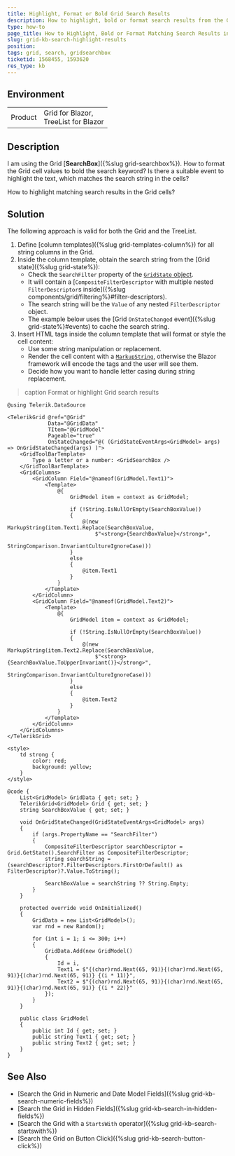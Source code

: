 ```yaml
---
title: Highlight, Format or Bold Grid Search Results
description: How to highlight, bold or format search results from the Grid SearchBox?
type: how-to
page_title: How to Highlight, Bold or Format Matching Search Results in the Grid
slug: grid-kb-search-highlight-results
position: 
tags: grid, search, gridsearchbox
ticketid: 1568455, 1593620
res_type: kb
---
```


## Environment

<table>
    <tbody>
        <tr>
            <td>Product</td>
            <td>Grid for Blazor, <br />
            TreeList for Blazor</td>
        </tr>
    </tbody>
</table>


## Description

I am using the Grid [**SearchBox**]({%slug grid-searchbox%}). How to format the Grid cell values to bold the search keyword? Is there a suitable event to highlight the text, which matches the search string in the cells?

How to highlight matching search results in the Grid cells?


## Solution

The following approach is valid for both the Grid and the TreeList.

1. Define [column templates]({%slug grid-templates-column%}) for all string columns in the Grid.
1. Inside the column template, obtain the search string from the [Grid state]({%slug grid-state%}):
    * Check the `SearchFilter` property of the [`GridState` object](/blazor-ui/api/Telerik.Blazor.Components.GridState-1).
    * It will contain a [`CompositeFilterDescriptor` with multiple nested `FilterDescriptor`s inside]({%slug components/grid/filtering%}#filter-descriptors).
    * The search string will be the `Value` of any nested `FilterDescriptor` object.
    * The example below uses the [Grid `OnStateChanged` event]({%slug grid-state%}#events) to cache the search string.
1. Insert HTML tags inside the column template that will format or style the cell content:
    * Use some string manipulation or replacement.
    * Render the cell content with a [`MarkupString`](https://docs.microsoft.com/en-us/dotnet/api/microsoft.aspnetcore.components.markupstring), otherwise the Blazor framework will encode the tags and the user will see them.
    * Decide how you want to handle letter casing during string replacement.

>caption Format or highlight Grid search results

````RAZOR
@using Telerik.DataSource

<TelerikGrid @ref="@Grid"
             Data="@GridData"
             TItem="@GridModel"
             Pageable="true"
             OnStateChanged="@( (GridStateEventArgs<GridModel> args) => OnGridStateChanged(args) )">
    <GridToolBarTemplate>
        Type a letter or a number: <GridSearchBox />
    </GridToolBarTemplate>
    <GridColumns>
        <GridColumn Field="@nameof(GridModel.Text1)">
            <Template>
                @{
                    GridModel item = context as GridModel;

                    if (!String.IsNullOrEmpty(SearchBoxValue))
                    {
                        @(new MarkupString(item.Text1.Replace(SearchBoxValue,
                            $"<strong>{SearchBoxValue}</strong>",
                            StringComparison.InvariantCultureIgnoreCase)))
                    }
                    else
                    {
                        @item.Text1
                    }
                }
            </Template>
        </GridColumn>
        <GridColumn Field="@nameof(GridModel.Text2)">
            <Template>
                @{
                    GridModel item = context as GridModel;

                    if (!String.IsNullOrEmpty(SearchBoxValue))
                    {
                        @(new MarkupString(item.Text2.Replace(SearchBoxValue,
                            $"<strong>{SearchBoxValue.ToUpperInvariant()}</strong>",
                            StringComparison.InvariantCultureIgnoreCase)))
                    }
                    else
                    {
                        @item.Text2
                    }
                }
            </Template>
        </GridColumn>
    </GridColumns>
</TelerikGrid>

<style>
    td strong {
        color: red;
        background: yellow;
    }
</style>

@code {
    List<GridModel> GridData { get; set; }
    TelerikGrid<GridModel> Grid { get; set; }
    string SearchBoxValue { get; set; }

    void OnGridStateChanged(GridStateEventArgs<GridModel> args)
    {
        if (args.PropertyName == "SearchFilter")
        {
            CompositeFilterDescriptor searchDescriptor = Grid.GetState().SearchFilter as CompositeFilterDescriptor;
            string searchString = (searchDescriptor?.FilterDescriptors.FirstOrDefault() as FilterDescriptor)?.Value.ToString();

            SearchBoxValue = searchString ?? String.Empty;
        }
    }

    protected override void OnInitialized()
    {
        GridData = new List<GridModel>();
        var rnd = new Random();

        for (int i = 1; i <= 300; i++)
        {
            GridData.Add(new GridModel()
            {
                Id = i,
                Text1 = $"{(char)rnd.Next(65, 91)}{(char)rnd.Next(65, 91)}{(char)rnd.Next(65, 91)} {(i * 11)}",
                Text2 = $"{(char)rnd.Next(65, 91)}{(char)rnd.Next(65, 91)}{(char)rnd.Next(65, 91)} {(i * 22)}"
            });
        }
    }

    public class GridModel
    {
        public int Id { get; set; }
        public string Text1 { get; set; }
        public string Text2 { get; set; }
    }
}
````


## See Also

* [Search the Grid in Numeric and Date Model Fields]({%slug grid-kb-search-numeric-fields%})
* [Search the Grid in Hidden Fields]({%slug grid-kb-search-in-hidden-fields%})
* [Search the Grid with a `StartsWith` operator]({%slug grid-kb-search-startswith%})
* [Search the Grid on Button Click]({%slug grid-kb-search-button-click%})
